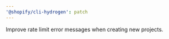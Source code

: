 ```yaml
---
'@shopify/cli-hydrogen': patch
---
```


Improve rate limit error messages when creating new projects.

